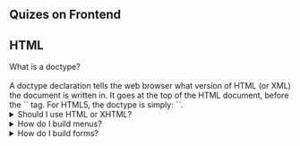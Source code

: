 ## Quizes on Frontend

## HTML

<summary>What is a doctype?</summary><br>
A doctype declaration tells the web browser what version of HTML (or XML) the document is written in. It goes at the top of the HTML document, before the `<html>` tag. For HTML5, the doctype is simply: `<!DOCTYPE html>`. </details>
<details>
<summary>Should I use HTML or XHTML?</summary><br>
HTML is generally preferred over XHTML for most web development purposes due to its greater flexibility and compatibility with modern web development techniques. XHTML, while stricter in its syntax, requires more effort to maintain and can cause compatibility issues with some web technologies. </details>
<details>
<summary>How do I build menus?</summary><br>
Menus can be built using HTML unordered lists (`<ul>`) and list items (`<li>`). The menu items can be styled using CSS to create a desired visual appearance. </details>
<details>
<summary>How do I build forms?</summary><br>
Forms can be built using HTML form elements (`<form>`, `<input>`, `<select>`, `<textarea>`, etc.). Each form element has attributes that define its behavior and appearance, and can be styled with CSS. </details>
<details>
<summary>What is the purpose of a head tag if only the developers can see the information contained within it?</summary><br>
The `<head>` tag contains metadata about the document, including the document title, character encoding, CSS stylesheets, JavaScript code, and other information that is used by the web browser to interpret and display the content of the document. </details>
<details>
<summary>What is the difference between a &ltheader&gt and &lth1&gt tag?</summary><br>
The `<header>` tag is used to hold introductory information about the material that will be shown, such as a logo, navigation links, or other site-wide content. The `<h1>` tag is a typography heading that represents the top-level heading of the page or section. </details>

## CSS

<details>
<summary>How do I add CSS to a website?</summary><br>
CSS can be added to a website in several ways, including: 

    Inline styles - using the style attribute on an HTML element.
    Internal styles - using a <style> tag in the <head> section of the HTML document.
    External styles - using a separate CSS file and linking to it from the HTML document using the <link> tag in the <head> section of the HTML document. </details>

<details>
<summary>How can I have several pages use the same CSS style?</summary><br>
You can create a separate CSS file and link to it from each HTML document using the `<link>` tag in the `<head>` section of the HTML document. </details>
<details>
<summary>How do I change the background color?</summary><br>
You can change the background color of an HTML element using the `background-color` property in CSS. For example: `body { background-color: #f0f0f0; }` </details>
<details>
<summary>How do I remove blue outline on linked images?</summary><br>
You can remove the blue outline on linked images by setting the `outline` property to `none` in CSS. For example: `a img { outline: none; }` </details>
<details>
<summary>Should I use px, pt or em?</summary><br>
The choice of measurement units (`px`, `pt`, `em`, etc.) in CSS depends on the specific use case and design requirements. Generally, `px` is a good choice for fixed sizes, such as border widths, while em or rem is better for scalable sizes, such as font sizes. pt is less commonly used in web development and is typically used for print design. </details>
  
## JavaScript

<details>
<summary>Will my React-powered website only work in browsers that support React?</summary><br>
No, React-powered websites will work in any modern web browser, regardless of whether or not it supports React. React code is typically transpiled to standard JavaScript code that can be executed by any JavaScript engine. </details>
<details>
<summary>Do my clients need to install Angular on their PCs and phones in order to browse an Angular-powered website?</summary><br>
No, clients do not need to install Angular on their PCs or phones in order to browse an Angular-powered website. The Angular code is typically compiled into standard HTML, CSS, and JavaScript that can be executed by any modern web browser. </details>
<summary>What is JavaScript and what can it be used for?</summary><br>
JavaScript is a high-level, dynamic, and interpreted programming language that is primarily used for client-side web development. It allows developers to create interactive web pages and user interfaces, manipulate the contents of a web page, and communicate with web servers using asynchronous technology. It can also be used for server-side programming, desktop application development, and game development. </details>
<details>
<summary>What is the difference between var, let, and const in JavaScript?</summary><br>
`var` is a keyword that declares a variable with function scope, meaning it can be accessed within the function it was declared in. `let` and `const` are newer keywords that declare variables with block scope, meaning they can only be accessed within the block they were declared in. The difference between `let` and `const` is that `let` declares a variable that can be reassigned a new value, while `const` declares a variable that cannot be reassigned after it has been assigned a value. </details>
<details>
<summary>What is an object in JavaScript?</summary><br>
In JavaScript, an object is a collection of key-value pairs, where the keys are strings and the values can be any JavaScript data type, including other objects. Objects can be used to represent complex data structures, such as arrays, lists, or maps, and can be manipulated using various methods and functions. </details>
<details>
<summary>What is a closure in JavaScript?</summary><br>
A closure is a function in JavaScript that has access to its own lexical scope, as well as the lexical scope of its outer functions, even after the outer functions have returned. This allows the function to "remember" the values of its variables and parameters, and to maintain state across multiple function calls. Closures are often used in event handlers, callbacks, and asynchronous programming. </details>
<details>
<summary>What is the difference between synchronous and asynchronous code in JavaScript?</summary><br>
Synchronous code is executed in sequence, with each line of code waiting for the previous line to finish before executing. Asynchronous code, on the other hand, allows multiple lines of code to be executed simultaneously, without waiting for each other to finish. This is accomplished using callbacks, promises, or async/await syntax, which allow the code to continue executing while waiting for long-running tasks to complete. </details>
<details>
<summary>What is the difference between == and === in JavaScript?</summary><br>
`==` is a loose equality operator that compares two values for equality after performing type coercion, meaning it will attempt to convert the values to a common type before comparing them. `===` is a strict equality operator that compares two values for equality without performing type coercion, meaning it will only return true if the values are of the same type and have the same value. </details>
<details>
<summary>What is a callback function in JavaScript?</summary><br>
A callback function is a function that is passed as an argument to another function, and is executed when the parent function has completed its task. Callback functions are commonly used in JavaScript for event handling, asynchronous programming, and functional programming. They allow developers to create reusable and modular code that can be easily composed and extended. </details>
<details>
<summary>What is the difference between a function declaration and a function expression in JavaScript?</summary><br>
A function declaration is a statement that creates a named function that can be called anywhere in the code, even before it is declared. A function expression, on the other hand, is an expression that creates an anonymous function that can only be called after it is assigned to a variable or passed as an argument to another function. Function expressions are often used to create callbacks or to create closures. </details>
<details>
<summary>What is an arrow function in JavaScript?</summary><br>
An arrow function is a shorthand syntax for creating a function in JavaScript. It uses the `=>` operator to separate the function parameters from the function body, and automatically returns the value of the function body without the need for a `return` statement. Arrow functions are often used to create concise and readable code, especially when used as callbacks or in functional programming. </details>
  
## Protocols

<details>
<summary>What is SSL?</summary><br>
SSL (Secure Sockets Layer) is a security protocol used to establish a secure encrypted connection between a web server and a web browser. It ensures that data transmitted between the two is private and cannot be intercepted or modified by third parties. </details>
<details>
<summary>What is HTTP?</summary><br>
HTTP (Hypertext Transfer Protocol) is a protocol used to transfer data over the World Wide Web. It defines how messages are formatted and transmitted, and how web servers and browsers should respond to various commands and requests. </details>
<details>
<summary>Why there are so many HTTP codes?</summary><br>
There are many HTTP status codes because they provide a standardized way for web servers and browsers to communicate the outcome of various requests and responses. The codes are grouped into several categories based on their general meaning, such as informational, success, redirection, client error, and server error. </details>
<details>
<summary>What is an API?</summary><br>
API (Application Programming Interface) is a set of rules, protocols, and tools used for building software applications. APIs define how software components should interact with each other and provide a standardized way for applications to exchange data and services. </details>
<details>
<summary>Do all APIs work the same way?</summary><br>
No, APIs can vary widely in their design and implementation depending on the specific use case and technology stack being used. However, most APIs follow certain common principles and standards, such as RESTful architecture, JSON or XML data formats, and HTTP or HTTPS protocols. </details>

## Hosting

<details>
<summary>What is DNS?</summary><br>
DNS (Domain Name System) is a system used to translate human-readable domain names (such as example.com) into IP addresses that can be used by computers to locate and communicate with web servers. </details>
<details>
<summary>What is a DNS server?</summary><br>
A DNS server is a computer or network device that provides DNS services by translating domain names into IP addresses and vice versa. </details>
<details>
<summary>How do I setup email for my domain name?</summary><br>
Email can be setup for a domain name by configuring the domain's DNS records to include MX (Mail Exchange) records that specify the mail server(s) responsible for handling incoming mail for that domain. </details>
<details>
<summary>How do I setup DNS?</summary><br>
DNS can be setup by configuring the domain's DNS records to include various types of records, such as A records (for mapping domain names to IP addresses), MX records (for specifying mail servers), CNAME records (for creating aliases for domain names), and TXT records (for storing arbitrary text data). This can typically be done through a web-based control panel provided by the domain registrar or hosting provider. </details>
<details>
<summary>What is hosting and how does it differ from webserver?</summary><br>
Hosting is a service provided by a company that allows individuals or organizations to make their website accessible on the internet. Hosting providers typically offer a variety of plans and options that provide varying amounts of storage space, bandwidth, and other features. A web server is a computer program that is responsible for serving web pages to users when they request them. Web servers can be installed on a hosting provider's infrastructure or on a dedicated physical or virtual server. </details>
<details>
<summary>When do I need secure http webpages?</summary><br>
Secure HTTP webpages (HTTPS) are needed when sensitive information, such as passwords, credit card numbers, or other personal data, is being transmitted between the web server and the user's browser. HTTPS encrypts this data so that it cannot be intercepted or modified by third parties. Additionally, some web browsers and search engines may prioritize secure websites in search results or display warning messages for non-secure websites. </details>
<details>
<summary>How much does it cost to setup a website?</summary><br>
The cost of setting up a website can vary widely depending on the specific requirements and technologies being used. A simple website built using a content management system (CMS) such as WordPress can be set up for less than $100, while a complex e-commerce website with custom features and integrations can cost tens of thousands of dollars or more. </details>
<details>
<summary>What are the annual costs for operating a website?</summary><br>
The annual costs of operating a website can include expenses such as domain registration, hosting fees, website maintenance and updates, security and backup services, and marketing and advertising costs. These costs can vary widely depending on the size and complexity of the website, as well as the specific services and vendors being used. </details>
